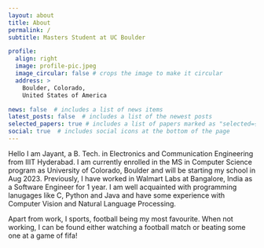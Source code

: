```yaml
---
layout: about
title: About
permalink: /
subtitle: Masters Student at UC Boulder

profile:
  align: right
  image: profile-pic.jpeg
  image_circular: false # crops the image to make it circular
  address: >
    Boulder, Colorado, 
    United States of America

news: false  # includes a list of news items
latest_posts: false  # includes a list of the newest posts
selected_papers: true # includes a list of papers marked as "selected={true}"
social: true  # includes social icons at the bottom of the page
---
```


Hello I am Jayant, a B. Tech. in Electronics and Communication Engineering from IIIT Hyderabad. I am currently enrolled in the MS in Computer Science program as University of Colorado, Boulder and will be starting my school in Aug 2023. Previously, I have worked in Walmart Labs at Bangalore, India as a Software Engineer for 1 year. I am well acquainted with programming lanugages like C, Python and Java and have some experience with Computer Vision and Natural Language Processing. 

Apart from work, I sports, football being my most favourite. When not working, I can be found either watching a football match or beating some one at a game of fifa! 


